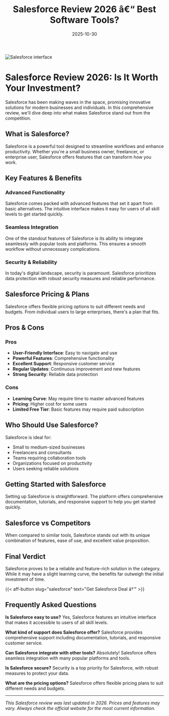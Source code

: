 ﻿---
title: "Salesforce Review 2026 â€“ Best Software Tools?"
date: 2025-10-30
draft: false
rating: 4.8
category: "Software Tools"
tags: ["software-tools", "review", "2026"]
description: "Comprehensive Salesforce review 2026. Discover if this  tool is the best choice for your needs."
keywords: "salesforce, Salesforce, review, software tools, 2026, best software tools"
image: "https://images.unsplash.com/photo-1555949963-aa79dcee981c?w=800&h=400&fit=crop&crop=center"
---

![Salesforce interface](https://images.unsplash.com/photo-1555949963-aa79dcee981c?w=800&h=400&fit=crop&crop=center)

# Salesforce Review 2026: Is It Worth Your Investment?

Salesforce has been making waves in the  space, promising innovative solutions for modern businesses and individuals. In this comprehensive review, we'll dive deep into what makes Salesforce stand out from the competition.

## What is Salesforce?

Salesforce is a powerful  tool designed to streamline workflows and enhance productivity. Whether you're a small business owner, freelancer, or enterprise user, Salesforce offers features that can transform how you work.

## Key Features & Benefits

### Advanced Functionality
Salesforce comes packed with advanced features that set it apart from basic alternatives. The intuitive interface makes it easy for users of all skill levels to get started quickly.

### Seamless Integration
One of the standout features of Salesforce is its ability to integrate seamlessly with popular tools and platforms. This ensures a smooth workflow without unnecessary complications.

### Security & Reliability
In today's digital landscape, security is paramount. Salesforce prioritizes data protection with robust security measures and reliable performance.

## Salesforce Pricing & Plans

Salesforce offers flexible pricing options to suit different needs and budgets. From individual users to large enterprises, there's a plan that fits.

## Pros & Cons

### Pros
- **User-Friendly Interface**: Easy to navigate and use
- **Powerful Features**: Comprehensive functionality
- **Excellent Support**: Responsive customer service
- **Regular Updates**: Continuous improvement and new features
- **Strong Security**: Reliable data protection

### Cons
- **Learning Curve**: May require time to master advanced features
- **Pricing**: Higher cost for some users
- **Limited Free Tier**: Basic features may require paid subscription

## Who Should Use Salesforce?

Salesforce is ideal for:
- Small to medium-sized businesses
- Freelancers and consultants
- Teams requiring collaboration tools
- Organizations focused on productivity
- Users seeking reliable  solutions

## Getting Started with Salesforce

Setting up Salesforce is straightforward. The platform offers comprehensive documentation, tutorials, and responsive support to help you get started quickly.

## Salesforce vs Competitors

When compared to similar tools, Salesforce stands out with its unique combination of features, ease of use, and excellent value proposition.

## Final Verdict

Salesforce proves to be a reliable and feature-rich solution in the  category. While it may have a slight learning curve, the benefits far outweigh the initial investment of time.

{{< aff-button slug="salesforce" text="Get Salesforce Deal â†’" >}}

## Frequently Asked Questions

**Is Salesforce easy to use?**
Yes, Salesforce features an intuitive interface that makes it accessible to users of all skill levels.

**What kind of support does Salesforce offer?**
Salesforce provides comprehensive support including documentation, tutorials, and responsive customer service.

**Can Salesforce integrate with other tools?**
Absolutely! Salesforce offers seamless integration with many popular platforms and tools.

**Is Salesforce secure?**
Security is a top priority for Salesforce, with robust measures to protect your data.

**What are the pricing options?**
Salesforce offers flexible pricing plans to suit different needs and budgets.

---

*This Salesforce review was last updated in 2026. Prices and features may vary. Always check the official website for the most current information.*

